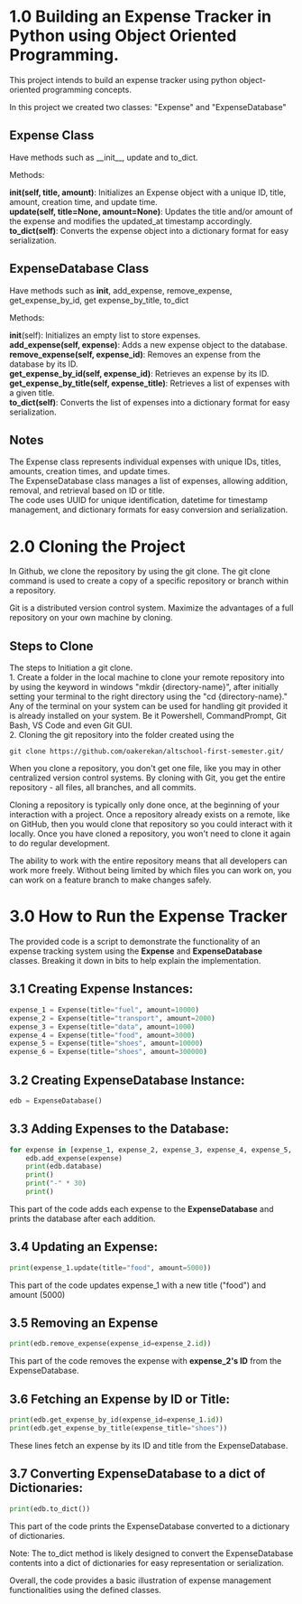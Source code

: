 <h1>1.0 Building an Expense Tracker in Python using Object Oriented Programming.</h1>

This project intends to build an expense tracker using python object-oriented programming concepts. 

In this project we created two classes: "Expense" and "ExpenseDatabase"

<h2>Expense Class</h2>
Have methods such as __init__, update and to_dict.

Methods:

**__init__(self, title, amount)**: Initializes an Expense object with a unique ID, title, amount, creation time, and update time.<br>
**update(self, title=None, amount=None)**: Updates the title and/or amount of the expense and modifies the updated_at timestamp accordingly.<br>
**to_dict(self)**: Converts the expense object into a dictionary format for easy serialization.<br>

<h2>ExpenseDatabase Class</h2>

Have methods such as __init__, add_expense, remove_expense, get_expense_by_id, get expense_by_title, to_dict

Methods:

__init__(self): Initializes an empty list to store expenses.<br>
**add_expense(self, expense)**: Adds a new expense object to the database.<br>
**remove_expense(self, expense_id)**: Removes an expense from the database by its ID.<br>
**get_expense_by_id(self, expense_id)**: Retrieves an expense by its ID.<br>
**get_expense_by_title(self, expense_title)**: Retrieves a list of expenses with a given title.<br>
**to_dict(self)**: Converts the list of expenses into a dictionary format for easy serialization.<br>


<h2>Notes</h2>
The Expense class represents individual expenses with unique IDs, titles, amounts, creation times, and update times.<br>
The ExpenseDatabase class manages a list of expenses, allowing addition, removal, and retrieval based on ID or title.<br>
The code uses UUID for unique identification, datetime for timestamp management, and dictionary formats for easy conversion and serialization.


<h1>2.0 Cloning the Project</h1>

In Github, we clone the repository by using the git clone. The git clone command is used to create a copy of a specific repository or branch within a repository.

Git is a distributed version control system. Maximize the advantages of a full repository on your own machine by cloning.

<h2>Steps to Clone</h2>
The steps to Initiation a git clone.<br>
1. Create a folder in the local machine to clone your remote repository into by using the keyword in windows "mkdir {directory-name}", after initially setting your terminal to the right directory using the "cd {directory-name}." <br>
Any of the terminal on your system can be used for handling git provided it is already installed on your system. Be it Powershell, CommandPrompt, Git Bash, VS Code and even Git GUI.<br>
2. Cloning the git repository into the folder created using the 

```git
git clone https://github.com/oakerekan/altschool-first-semester.git/ 
```

When you clone a repository, you don't get one file, like you may in other centralized version control systems. By cloning with Git, you get the entire repository - all files, all branches, and all commits.

<p>Cloning a repository is typically only done once, at the beginning of your interaction with a project. Once a repository already exists on a remote, like on GitHub, then you would clone that repository so you could interact with it locally. Once you have cloned a repository, you won't need to clone it again to do regular development.</p>

<p>The ability to work with the entire repository means that all developers can work more freely. Without being limited by which files you can work on, you can work on a feature branch to make changes safely.</p>


<h1> 3.0 How to Run the Expense Tracker</h1>

The provided code is a script to demonstrate the functionality of an expense tracking system using the **Expense** and **ExpenseDatabase** classes. Breaking it down in bits to help explain the implementation. <br>

<h2> 3.1 Creating Expense Instances:</h2>

```python
expense_1 = Expense(title="fuel", amount=10000)
expense_2 = Expense(title="transport", amount=2000)
expense_3 = Expense(title="data", amount=1000)
expense_4 = Expense(title="food", amount=3000)
expense_5 = Expense(title="shoes", amount=10000)
expense_6 = Expense(title="shoes", amount=300000)
```

<h2>3.2 Creating ExpenseDatabase Instance:</h2>

```python
edb = ExpenseDatabase()
```

<h2>3.3 Adding Expenses to the Database:</h2>

```python
for expense in [expense_1, expense_2, expense_3, expense_4, expense_5, expense_6]:
    edb.add_expense(expense)
    print(edb.database)
    print()
    print("-" * 30)
    print()
```
This part of the code adds each expense to the **ExpenseDatabase** and prints the database after each addition.


<h2>3.4 Updating an Expense:</h2>

```python
print(expense_1.update(title="food", amount=5000))
```
This part of the code updates expense_1 with a new title ("food") and amount (5000)

<h2>3.5 Removing an Expense</h2>

```python
print(edb.remove_expense(expense_id=expense_2.id))
```
This part of the code removes the expense with **expense_2's ID** from the ExpenseDatabase.

<h2>3.6 Fetching an Expense by ID or Title:</h2>

```python
print(edb.get_expense_by_id(expense_id=expense_1.id))
print(edb.get_expense_by_title(expense_title="shoes"))
```
These lines fetch an expense by its ID and title from the ExpenseDatabase.

<h2>3.7 Converting ExpenseDatabase to a dict of Dictionaries:</h2> 

```python
print(edb.to_dict())
```
This part of the code prints the ExpenseDatabase converted to a dictionary of dictionaries.

Note: The to_dict method is likely designed to convert the ExpenseDatabase contents into a dict of dictionaries for easy representation or serialization.

Overall, the code provides a basic illustration of expense management functionalities using the defined classes.

